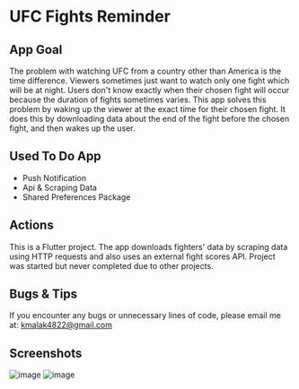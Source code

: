 # UFC Fights Reminder

## App Goal
The problem with watching UFC from a country other than America is the time difference. Viewers sometimes just want to watch only one fight which will be at night. Users don't know exactly when their chosen fight will occur because the duration of fights sometimes varies. This app solves this problem by waking up the viewer at the exact time for their chosen fight. It does this by downloading data about the end of the fight before the chosen fight, and then wakes up the user.

## Used To Do App
- Push Notification
- Api & Scraping Data
- Shared Preferences Package

## Actions
This is a Flutter project. The app downloads fighters' data by scraping data using HTTP requests and also uses an external fight scores API. Project was started but never completed due to other projects.

## Bugs & Tips
If you encounter any bugs or unnecessary lines of code, please email me at: kmalak4822@gmail.com

## Screenshots
![image](https://github.com/malak4822/UFC-Fights-Reminder/assets/71153710/7f3e0c00-710f-46a2-9103-1f2ead3f01c6)
![image](https://github.com/malak4822/UFC-Fights-Reminder/assets/71153710/87d42c8d-befb-4b88-8192-f2f72cf8d4fd)


